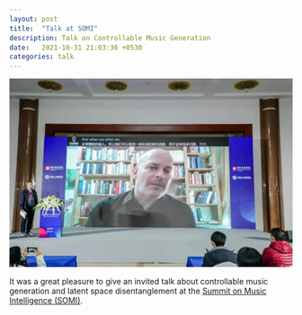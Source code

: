 ```yaml
---
layout: post
title:  "Talk at SOMI"
description: Talk on Controllable Music Generation
date:   2021-10-31 21:03:36 +0530
categories: talk
---
```

![texture theme preview](img/SOMI.jpg)

It was a great pleasure to give an invited talk about controllable music generation and latent space disentanglement at the [Summit on Music Intelligence (SOMI)](https://somi-ccom.com/).
